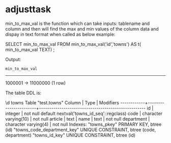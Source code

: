 # adjusttask
min_to_max_val is the function which can take inputs: tablename and column and then will find the max and min values of the column data and dispay in text format when called as below example:

SELECT min_to_max_val
FROM 
    min_to_max_val('id','towns')
    AS t( min_to_max_val TEXT) ;
    
 Output:
 
    min_to_max_val
---------------------
 1000001 -> 11000000
(1 row)

The table DDL is:

\d towns
                                   Table "test.towns"
   Column   |         Type          |                     Modifiers
------------+-----------------------+----------------------------------------------------
 id         | integer               | not null default nextval('towns_id_seq'::regclass)
 code       | character varying(10) | not null
 article    | text                  |
 name       | text                  | not null
 department | character varying(4)  | not null
Indexes:
    "towns_pkey" PRIMARY KEY, btree (id)
    "towns_code_department_key" UNIQUE CONSTRAINT, btree (code, department)
    "towns_id_key" UNIQUE CONSTRAINT, btree (id)

